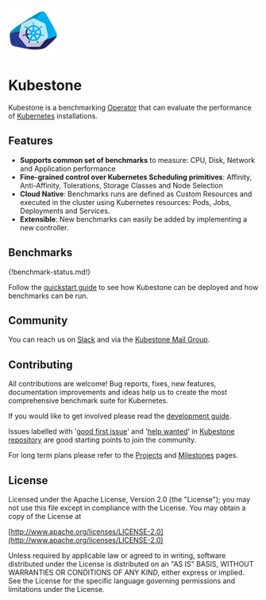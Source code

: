 ![Kubestone](images/kubestone-logo-notext.png)  
# Kubestone

Kubestone is a benchmarking [Operator](https://kubernetes.io/docs/concepts/extend-kubernetes/operator/) that can evaluate the performance of [Kubernetes](https://kubernetes.io) installations. 



## Features

- **Supports common set of benchmarks** to measure:
  CPU, Disk, Network and Application performance
- **Fine-grained control over Kubernetes Scheduling primitives**:
  Affinity, Anti-Affinity, Tolerations, Storage Classes and Node Selection  
- **Cloud Native**: 
  Benchmarks runs are defined as Custom Resources and executed in the cluster using  Kubernetes resources: Pods, Jobs, Deployments and Services.
- **Extensible**: 
  New benchmarks can easily be added by implementing a new controller. 



## Benchmarks

{!benchmark-status.md!}


Follow the [quickstart guide](quickstart.md) to see how Kubestone can be deployed and how benchmarks can be run.



## Community

You can reach us on [Slack](https://join.slack.com/t/kubestone/signup) and via the [Kubestone Mail Group](https://groups.google.com/forum/#!forum/kubestone). 



## Contributing

All contributions are welcome! Bug reports, fixes, new features, documentation improvements and ideas help us to create the most comprehensive benchmark suite for Kubernetes. 

If you would like to get involved please read the [development guide](devguide.md). 

Issues labelled with '[good first issue](https://github.com/xridge/kubestone/labels/good%20first%20issue)' and '[help wanted](https://github.com/xridge/kubestone/labels/help%20wanted)' in [Kubestone repository](https://github.com/xridge/kubestone) are good starting points to join the community.



For long term plans please refer to the [Projects](https://github.com/xridge/kubestone/projects) and [Milestones](https://github.com/xridge/kubestone/milestones) pages.



## License

Licensed under the Apache License, Version 2.0 (the "License"); you may not use this file except in compliance with the License. You may obtain a copy of the License at 

[http://www.apache.org/licenses/LICENSE-2.0](http://www.apache.org/licenses/LICENSE-2.0)

Unless required by applicable law or agreed to in writing, software distributed under the License is distributed on an "AS IS" BASIS, WITHOUT WARRANTIES OR CONDITIONS OF ANY KIND, either express or implied. See the License for the specific language governing permissions and limitations under the License.